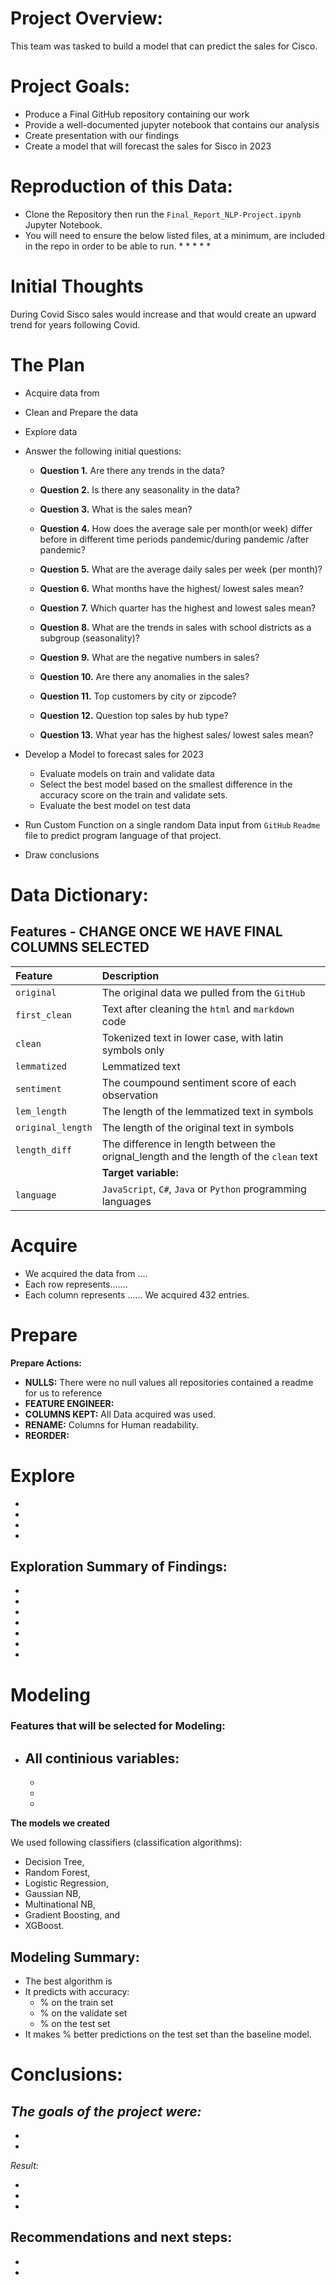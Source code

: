 
# Project Overview:
This team was tasked to build a model that can predict the sales for Cisco.



# Project Goals:
* Produce a Final GitHub repository containing our work
* Provide a well-documented jupyter notebook that contains our analysis
* Create presentation with our findings 
* Create a model that will forecast the sales for Sisco in 2023

# Reproduction of this Data:

         
* Clone the Repository then run the ```Final_Report_NLP-Project.ipynb``` Jupyter Notebook. 
* You will need to ensure the below listed files, at a minimum, are included in the repo in order to be able to run.
   * 
   * 
   * 
   * 
   * 

    
# Initial Thoughts
During Covid Sisco sales would increase and that would create an upward trend for years following Covid.

# The Plan
* Acquire data from 
* Clean and Prepare the data 
* Explore data 
* Answer the following initial questions:

    * **Question 1.** Are there any trends in the data?
    
    * **Question 2.** Is there any seasonality in the data?

    * **Question 3.** What is the sales mean? 

    * **Question 4.** How does the average sale per month(or week) differ before in different time periods  pandemic/during pandemic /after pandemic?
    
    * **Question 5.** What are the average daily sales per week (per month)?
    
    * **Question 6.** What months have the highest/ lowest sales mean? 

    * **Question 7.** Which quarter has the highest and lowest sales mean? 

    * **Question 8.** What are the trends in sales with school districts as a subgroup (seasonality)?

    * **Question 9.** What are the negative numbers in sales? 

    * **Question 10.** Are there any anomalies in the sales? 

    * **Question 11.** Top customers by city or zipcode?

    * **Question 12.** Question top sales by hub type?

    * **Question 13.** What year has the highest sales/ lowest sales mean? 



* Develop a Model to forecast sales for 2023 
    * Evaluate models on train and validate data 
    * Select the best model based on the smallest difference in the accuracy score on the train and validate sets.
    * Evaluate the best model on test data
* Run Custom Function on a single random Data input from `GitHub` `Readme` file to predict program language of that project.
* Draw conclusions

# Data Dictionary:

    
## Features - CHANGE ONCE WE HAVE FINAL COLUMNS SELECTED
|Feature    |Description       |
|:----------|:-----------------|
|`original`| The original data we pulled from the `GitHub`|	
|`first_clean`| Text after cleaning the `html` and `markdown` code|
|`clean`|Tokenized text in lower case, with latin symbols only|
|`lemmatized`|Lemmatized text|
|`sentiment`|The coumpound sentiment score of each observation|
|`lem_length`|The length of the lemmatized text in symbols|
|`original_length`|The length of the original text in symbols|
|`length_diff`|The difference in length between the orignal_length and the length of the `clean` text|
||**Target variable:**|
|`language`|`JavaScript`, `C#`, `Java` or `Python` programming languages|


# Acquire

* We acquired the data from ....
* Each row represents.......
* Each column represents ......
We acquired 432 entries.

# Prepare

**Prepare Actions:**

* **NULLS:** There were no null values all repositories contained a readme for us to reference
* **FEATURE ENGINEER:** 
* **COLUMNS KEPT:** All Data acquired was used.
* **RENAME:** Columns for Human readability.    
* **REORDER:** 




# Explore

* 
* 
* 
* 

## Exploration Summary of Findings:
* 
* 
* 
* 
* 
* 
* 

# Modeling

### Features that will be selected for Modeling:
* All continious variables:
    - 
    - 
    - 
    - 

**The models we created**

We used following classifiers (classification algorithms): 
- Decision Tree, 
- Random Forest, 
- Logistic Regression,
- Gaussian NB,
- Multinational NB, 
- Gradient Boosting, and
- XGBoost. 


## Modeling Summary:
- The best algorithm  is 
- It predicts with accuracy:
    - % on the train set
    - % on the validate set
    - % on the test set
- It makes % better predictions on the test set than the baseline model.


# Conclusions: 
*The goals of the project were:*
- 
- 
- 

*Result:*

- 
- 
- 


## **Recommendations and next steps:**
- 
- 
